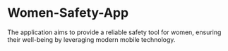 # Women-Safety-App
The application aims to provide a reliable safety tool for women, ensuring their well-being by leveraging modern mobile technology.
